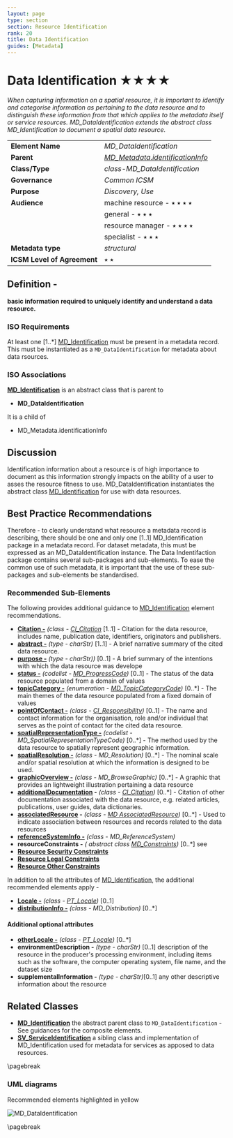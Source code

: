 ```yaml
---
layout: page
type: section
section: Resource Identification
rank: 20
title: Data Identification
guides: [Metadata]
---
```

#  Data Identification ★★★★
*When capturing information on a spatial resource, it is important to identify and categorise information as pertaining to the data resource and to distinguish these information from that which applies to the metadata itself or service resources. MD_DataIdentification extends the abstract class MD_Identification to document a spatial data resource.*

|  |  |
| --- | --- |
| **Element Name** | *MD_DataIdentification* |
| **Parent** |  *[MD_Metadata.identificationInfo](./class-MD_Identification)* |
| **Class/Type** | *class-MD_DataIdentification* |
| **Governance** |  *Common ICSM* |
| **Purpose** | *Discovery, Use* |
| **Audience** | machine resource - ⭑ ⭑ ⭑ ⭑ |
|  | general - ⭑ ⭑ ⭑ |
|  | resource manager - ⭑ ⭑ ⭑ ⭑ |
|  | specialist - ⭑ ⭑ ⭑ |
| **Metadata type** | *structural* |
| **ICSM Level of Agreement** | ⭑ ⭑ |

## Definition -

**basic information required to uniquely identify and understand a data resource.**

### ISO Requirements
At least one [1..\*] [MD_Identification](http://wiki.esipfed.org/index.php/MD_Identification)  must be present in a metadata record. This must be instantiated as a `MD_DataIdentification` for metadata about data rsources.

### ISO Associations 

**[MD_Identification](http://wiki.esipfed.org/index.php/MD_Identification)** is an abstract class that is parent to 

- **MD_DataIdentification**

It is a child of 
- MD_Metadata.identificationInfo

## Discussion

Identification information about a resource is of high importance to document as this information strongly impacts on the ability of a user to asses the resource fitness to use. MD_DataIdentification instantiates the abstract class [MD_Identification](./class-MD_Identification)  for use with data resources.

## Best Practice Recommendations

Therefore - to clearly understand what resource a metadata record is describing, there should be one and only one [1..1] MD_Identification package in a metadata record. For dataset metadata, this must be expressed as an MD_DataIdentification instance. The Data Indentifaction package contains several sub-packages and sub-elements. To ease the common use of such metadata, it is important that the use of these sub-packages and sub-elements be standardised.

### Recommended Sub-Elements 

The following provides additional guidance to [MD_Identification](./class-MD_Identification) element recommendations.

- **[Citation -](./ResourceCitation)** *(class - [CI_Citation](./class-CI_Citation)*  [1..1] - Citation for the data resource, includes name, publication date, identifiers, originators and publishers.
- **[abstract -](./Abstract)** *(type - charStr)* [1..1] - A brief narrative summary of the cited data resource.
- **[purpose -](./Purpose)** *(type - charStr))* [0..1] - A brief summary of the intentions with which the data resource was develope
- **[status -](./Status)** *(codelist - [MD_ProgressCode](http://wiki.esipfed.org/index.php/ISO_19115_and_19115-2_CodeList_Dictionaries#MD_ProgressCode))* [0..1] - The status of the data resource populated from a domain of values
- **[topicCategory -](./TopicCategory)** *(enumeration - [MD_TopicCategoryCode](http://wiki.esipfed.org/index.php/ISO_19115_and_19115-2_CodeList_Dictionaries#MD_TopicCategoryCode))* [0..\*] - The main themes of the data resource populated from a fixed domain of values
- **[pointOfContact -](./ResourcePointOfContact)** *(class -  [CI_Responsibility](./class-CI_Responsibility))* [0..1] - The name and contact information for the organisation, role and/or individual that serves as the point of contact for the cited data resource.
- **[spatialRepresentationType -](./SpatialRepresentationType)** *(codelist - MD_SpatialRepresentationTypeCode)* [0..\*] - The method used by the data resource to spatially represent geographic information.
- **[spatialResolution -](./SpatialResolution)** *(class - MD_Resolution)* [0..\*] - The nominal scale and/or spatial resolution at which the information is designed to be used.
- **[graphicOverview -](./BrowseGraphic)** *(class - MD_BrowseGraphic)* [0..\*] - A graphic that provides an lightweight illustration pertaining a data resource
- **[additionalDocumentation](./AdditionalDocs) -**  *(class - [CI_Citation](./class-CI_Citation))* [0..\*] - Citation of other documentation associated with the data resource, e.g. related articles, publications, user guides, data dictionaries.
- **[associatedResource](./AssociatedResources) -**  *(class - [MD AssociatedResource](http://wiki.esipfed.org/index.php/MD_AssociatedResource))* [0..\*] - Used to indicate association between resources and records related to the data resources
- **[referenceSystemInfo -](https://www.loomio.org/d/4SliNjWE/md_metadata-md_referencesystem-definition)** *(class - MD_ReferenceSystem)*
- **resourceConstraints -** *( abstract class [MD_Constraints](./class-MD_Constraints))* [0..\*] see
- **[Resource Security Constraints](./ResourceSecurityConstraints)**
- **[Resource Legal Constraints](./ResourceLegalConstraints)**
- **[Resource Other Constraints](./ResourceOtherConstraints)**


In addition to all the attributes of [MD_Identification](./class-MD_Identification), the additional recommended elements apply - 

- **[Locale -](./ResourceLocale)** *(class - [PT_Locale](./PT_Locale))* [0..1] 
- **[distributionInfo -](./DistributionInfo)** *(class - MD_Distribution)* [0..\*]

#### Additional optional attributes

- **[otherLocale -](./ResourceLocale)** *(class - [PT_Locale](./PT_Locale))* [0..\*] 
- **environmentDescription -** *(type - charStr)* [0..1] description of the resource in the producer's processing environment, including items such as the software, the computer operating system, file name, and the dataset size
- **supplementalInformation -** *(type - charStr)*[0..1] any other descriptive information about the resource

## Related Classes

- **[MD_Identification](./class-MD_Identification)** the abstract parent class to `MD_DataIdentification` - See guidances for the composite elements.
- **[SV_ServiceIdentification](./ServiceIdentification)** a sibling class and implementation of MD_Identification used for metadata for services as apposed to data resources.

\pagebreak

### UML diagrams

Recommended elements highlighted in yellow

![MD_DataIdentification](../images/class-MD_DataIdentification.png)

\pagebreak
